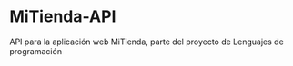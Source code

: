 # MiTienda-API
API para la aplicación web MiTienda, parte del proyecto de Lenguajes de programación
